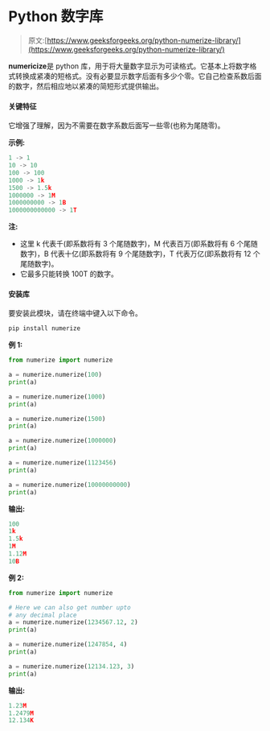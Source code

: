 # Python 数字库

> 原文:[https://www.geeksforgeeks.org/python-numerize-library/](https://www.geeksforgeeks.org/python-numerize-library/)

**numericize**是 python 库，用于将大量数字显示为可读格式。它基本上将数字格式转换成紧凑的短格式。没有必要显示数字后面有多少个零。它自己检查系数后面的数字，然后相应地以紧凑的简短形式提供输出。

#### 关键特征

它增强了理解，因为不需要在数字系数后面写一些零(也称为尾随零)。

**示例:**

```py
1 -> 1
10 -> 10
100 -> 100
1000 -> 1k
1500 -> 1.5k
1000000 -> 1M
1000000000 -> 1B
1000000000000 -> 1T

```

**注:**

*   这里 k 代表千(即系数将有 3 个尾随数字)，M 代表百万(即系数将有 6 个尾随数字)，B 代表十亿(即系数将有 9 个尾随数字)，T 代表万亿(即系数将有 12 个尾随数字)。
*   它最多只能转换 100T 的数字。

#### 安装库

要安装此模块，请在终端中键入以下命令。

```py
pip install numerize 
```

**例 1:**

```py
from numerize import numerize 

a = numerize.numerize(100)
print(a)

a = numerize.numerize(1000)
print(a)

a = numerize.numerize(1500)
print(a)

a = numerize.numerize(1000000)
print(a)

a = numerize.numerize(1123456)
print(a)

a = numerize.numerize(10000000000)
print(a)
```

**输出:**

```py
100
1k
1.5k
1M
1.12M
10B

```

**例 2:**

```py
from numerize import numerize 

# Here we can also get number upto 
# any decimal place
a = numerize.numerize(1234567.12, 2)
print(a)

a = numerize.numerize(1247854, 4)
print(a)

a = numerize.numerize(12134.123, 3)
print(a)
```

**输出:**

```py
1.23M
1.2479M
12.134K

```
